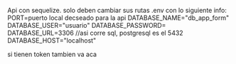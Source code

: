 Api con sequelize.
solo deben cambiar sus rutas .env con lo siguiente info:
PORT=puerto local decseado para la api
DATABASE_NAME="db_app_form"
DATABASE_USER="usuario"
DATABASE_PASSWORD=
DATABASE_URL=3306 //asi corre sql, postgresql es el 5432
DATABASE_HOST="localhost"

si tienen token tambien va aca
